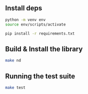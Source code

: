 ## Install deps

```sh
python -m venv env
source env/scripts/activate

pip install -r requirements.txt
```

## Build & Install the library

```sh
make nd
```


## Running the test suite

```sh
make test
```
